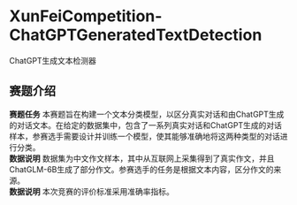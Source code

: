 # XunFeiCompetition-ChatGPTGeneratedTextDetection
ChatGPT生成文本检测器

## 赛题介绍
__赛题任务__ 本赛题旨在构建一个文本分类模型，以区分真实对话和由ChatGPT生成的对话文本。在给定的数据集中，包含了一系列真实对话和ChatGPT生成的对话样本，参赛选手需要设计并训练一个模型，使其能够准确地将这两种类型的对话进行分类。  
__数据说明__ 数据集为中文作文样本，其中从互联网上采集得到了真实作文，并且ChatGLM-6B生成了部分作文。参赛选手的任务是根据文本内容，区分作文的来源。  
__数据说明__ 本次竞赛的评价标准采用准确率指标。    
